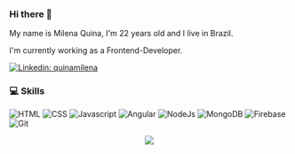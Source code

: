 ### Hi there 👋

My name is Milena Quina, I'm 22 years old and I live in Brazil.

I'm currently working as a Frontend-Developer.

[![Linkedin: quinamilena](https://img.shields.io/badge/-Linkedin-blue?logo=Linkedin&logoColor=white&style=for-the-badge&link=https://www.linkedin.com/in/milena-quina-5342581ab/)](https://www.linkedin.com/in/milena-quina-5342581ab/)

### :computer: Skills

![HTML](https://img.shields.io/badge/-HTML-orange?logo=HTML5&logoColor=white&style=for-the-badge)
![CSS](https://img.shields.io/badge/-CSS-blue?logo=CSS3&logoColor=white&style=for-the-badge)
![Javascript](https://img.shields.io/badge/-JavaScript-black?logo=JavaScript&logoColor=lightYellow&style=for-the-badge)
![Angular](https://img.shields.io/badge/-angular-red?logo=angular&logoColor=white&style=for-the-badge)
![NodeJs](https://img.shields.io/badge/-Nodejs-green?logo=Node.js&logoColor=white&style=for-the-badge)
![MongoDB](https://img.shields.io/badge/-MongoDB-green?logo=MongoDB&logoColor=white&style=for-the-badge)
![Firebase](https://img.shields.io/badge/-Firebase-yellow?logo=Firebase&logoColor=white&style=for-the-badge)
![Git](https://img.shields.io/badge/-Git-black?logo=Git&logoColor=red&style=for-the-badge)

<p align="center">
  <a>
    <img src="https://github-readme-stats.vercel.app/api/top-langs/?username=quinamilena&layout=compact&theme=dracula" />
  </a>
</p>
